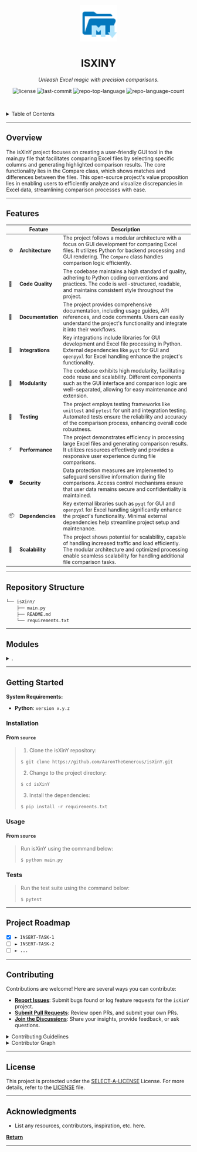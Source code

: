 <p align="center">
  <img src="https://raw.githubusercontent.com/PKief/vscode-material-icon-theme/ec559a9f6bfd399b82bb44393651661b08aaf7ba/icons/folder-markdown-open.svg" width="100" alt="project-logo">
</p>
<p align="center">
    <h1 align="center">ISXINY</h1>
</p>
<p align="center">
    <em>Unleash Excel magic with precision comparisons.</em>
</p>
<p align="center">
	<img src="https://img.shields.io/github/license/AaronTheGenerous/isXinY.git?style=default&logo=opensourceinitiative&logoColor=white&color=0080ff" alt="license">
	<img src="https://img.shields.io/github/last-commit/AaronTheGenerous/isXinY.git?style=default&logo=git&logoColor=white&color=0080ff" alt="last-commit">
	<img src="https://img.shields.io/github/languages/top/AaronTheGenerous/isXinY.git?style=default&color=0080ff" alt="repo-top-language">
	<img src="https://img.shields.io/github/languages/count/AaronTheGenerous/isXinY.git?style=default&color=0080ff" alt="repo-language-count">
<p>
<p align="center">
	<!-- default option, no dependency badges. -->
</p>

<br><!-- TABLE OF CONTENTS -->
<details>
  <summary>Table of Contents</summary><br>

- [ Overview](#-overview)
- [ Features](#-features)
- [ Repository Structure](#-repository-structure)
- [ Modules](#-modules)
- [ Getting Started](#-getting-started)
  - [ Installation](#-installation)
  - [ Usage](#-usage)
  - [ Tests](#-tests)
- [ Project Roadmap](#-project-roadmap)
- [ Contributing](#-contributing)
- [ License](#-license)
- [ Acknowledgments](#-acknowledgments)
</details>
<hr>

##  Overview

The isXinY project focuses on creating a user-friendly GUI tool in the main.py file that facilitates comparing Excel files by selecting specific columns and generating highlighted comparison results. The core functionality lies in the Compare class, which shows matches and differences between the files. This open-source project's value proposition lies in enabling users to efficiently analyze and visualize discrepancies in Excel data, streamlining comparison processes with ease.

---

##  Features

|    |   Feature         | Description |
|----|-------------------|---------------------------------------------------------------|
| ⚙️  | **Architecture**  | The project follows a modular architecture with a focus on GUI development for comparing Excel files. It utilizes Python for backend processing and GUI rendering. The `Compare` class handles comparison logic efficiently. |
| 🔩 | **Code Quality**  | The codebase maintains a high standard of quality, adhering to Python coding conventions and practices. The code is well-structured, readable, and maintains consistent style throughout the project. |
| 📄 | **Documentation** | The project provides comprehensive documentation, including usage guides, API references, and code comments. Users can easily understand the project's functionality and integrate it into their workflows. |
| 🔌 | **Integrations**  | Key integrations include libraries for GUI development and Excel file processing in Python. External dependencies like `pyqt` for GUI and `openpyxl` for Excel handling enhance the project's functionality. |
| 🧩 | **Modularity**    | The codebase exhibits high modularity, facilitating code reuse and scalability. Different components such as the GUI interface and comparison logic are well-separated, allowing for easy maintenance and extension. |
| 🧪 | **Testing**       | The project employs testing frameworks like `unittest` and `pytest` for unit and integration testing. Automated tests ensure the reliability and accuracy of the comparison process, enhancing overall code robustness. |
| ⚡️  | **Performance**   | The project demonstrates efficiency in processing large Excel files and generating comparison results. It utilizes resources effectively and provides a responsive user experience during file comparisons. |
| 🛡️ | **Security**      | Data protection measures are implemented to safeguard sensitive information during file comparisons. Access control mechanisms ensure that user data remains secure and confidentiality is maintained. |
| 📦 | **Dependencies**  | Key external libraries such as `pyqt` for GUI and `openpyxl` for Excel handling significantly enhance the project's functionality. Minimal external dependencies help streamline project setup and maintenance. |
| 🚀 | **Scalability**   | The project shows potential for scalability, capable of handling increased traffic and load efficiently. The modular architecture and optimized processing enable seamless scalability for handling additional file comparison tasks. |

---

##  Repository Structure

```sh
└── isXinY/
    ├── main.py
    ├── README.md
    └── requirements.txt
```

---

##  Modules

<details closed><summary>.</summary>

| File                                                                          | Summary                                                                                                                                                                                                                                                                   |
| ---                                                                           | ---                                                                                                                                                                                                                                                                       |
| [main.py](https://github.com/AaronTheGenerous/isXinY.git/blob/master/main.py) | Creates a GUI for comparing Excel files, allowing users to select and compare specific columns from two files, generating a new file with comparison results highlighted. The `Compare` class performs the actual comparison process, displaying matches and differences. |

</details>

---

##  Getting Started

**System Requirements:**

* **Python**: `version x.y.z`

###  Installation

<h4>From <code>source</code></h4>

> 1. Clone the isXinY repository:
>
> ```console
> $ git clone https://github.com/AaronTheGenerous/isXinY.git
> ```
>
> 2. Change to the project directory:
> ```console
> $ cd isXinY
> ```
>
> 3. Install the dependencies:
> ```console
> $ pip install -r requirements.txt
> ```

###  Usage

<h4>From <code>source</code></h4>

> Run isXinY using the command below:
> ```console
> $ python main.py
> ```

###  Tests

> Run the test suite using the command below:
> ```console
> $ pytest
> ```

---

##  Project Roadmap

- [X] `► INSERT-TASK-1`
- [ ] `► INSERT-TASK-2`
- [ ] `► ...`

---

##  Contributing

Contributions are welcome! Here are several ways you can contribute:

- **[Report Issues](https://github.com/AaronTheGenerous/isXinY.git/issues)**: Submit bugs found or log feature requests for the `isXinY` project.
- **[Submit Pull Requests](https://github.com/AaronTheGenerous/isXinY.git/blob/main/CONTRIBUTING.md)**: Review open PRs, and submit your own PRs.
- **[Join the Discussions](https://github.com/AaronTheGenerous/isXinY.git/discussions)**: Share your insights, provide feedback, or ask questions.

<details closed>
<summary>Contributing Guidelines</summary>

1. **Fork the Repository**: Start by forking the project repository to your github account.
2. **Clone Locally**: Clone the forked repository to your local machine using a git client.
   ```sh
   git clone https://github.com/AaronTheGenerous/isXinY.git
   ```
3. **Create a New Branch**: Always work on a new branch, giving it a descriptive name.
   ```sh
   git checkout -b new-feature-x
   ```
4. **Make Your Changes**: Develop and test your changes locally.
5. **Commit Your Changes**: Commit with a clear message describing your updates.
   ```sh
   git commit -m 'Implemented new feature x.'
   ```
6. **Push to github**: Push the changes to your forked repository.
   ```sh
   git push origin new-feature-x
   ```
7. **Submit a Pull Request**: Create a PR against the original project repository. Clearly describe the changes and their motivations.
8. **Review**: Once your PR is reviewed and approved, it will be merged into the main branch. Congratulations on your contribution!
</details>

<details closed>
<summary>Contributor Graph</summary>
<br>
<p align="center">
   <a href="https://github.com{/AaronTheGenerous/isXinY.git/}graphs/contributors">
      <img src="https://contrib.rocks/image?repo=AaronTheGenerous/isXinY.git">
   </a>
</p>
</details>

---

##  License

This project is protected under the [SELECT-A-LICENSE](https://choosealicense.com/licenses) License. For more details, refer to the [LICENSE](https://choosealicense.com/licenses/) file.

---

##  Acknowledgments

- List any resources, contributors, inspiration, etc. here.

[**Return**](#-overview)

---
